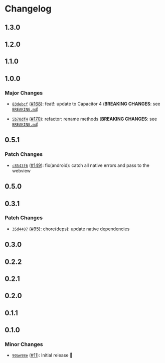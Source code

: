 # Changelog

## 1.3.0

## 1.2.0

## 1.1.0

## 1.0.0

### Major Changes

- [`83debcf`](https://github.com/capawesome-team/capacitor-firebase/commit/83debcf02500c6a9ecb363eb30b918ace7b416a5) ([#168](https://github.com/capawesome-team/capacitor-firebase/pull/168)): feat!: update to Capacitor 4 (**BREAKING CHANGES**: see [`BREAKING.md`](https://github.com/capawesome-team/capacitor-firebase#breaking-changes))

* [`5b70df4`](https://github.com/capawesome-team/capacitor-firebase/commit/5b70df4f919585c9ac051e2897527263d0afd846) ([#170](https://github.com/capawesome-team/capacitor-firebase/pull/170)): refactor: rename methods (**BREAKING CHANGES**: see [`BREAKING.md`](https://github.com/capawesome-team/capacitor-firebase/blob/main/packages/performance/BREAKING.md))

## 0.5.1

### Patch Changes

- [`c8543f6`](https://github.com/capawesome-team/capacitor-firebase/commit/c8543f6985983f9a96dc6d435429af20841c539b) ([#149](https://github.com/capawesome-team/capacitor-firebase/pull/149)): fix(android): catch all native errors and pass to the webview

## 0.5.0

## 0.3.1

### Patch Changes

- [`35d4407`](https://github.com/robingenz/capacitor-firebase/commit/35d44079258e5abdd7c631e2ca801b32544173d3) ([#95](https://github.com/robingenz/capacitor-firebase/pull/95)): chore(deps): update native dependencies

## 0.3.0

## 0.2.2

## 0.2.1

## 0.2.0

## 0.1.1

## 0.1.0

### Minor Changes

- [`90ae98e`](https://github.com/robingenz/capacitor-firebase/commit/90ae98ec219f9b2af4150602f0f2007fa4a9d5c0) ([#11](https://github.com/robingenz/capacitor-firebase/pull/11)): Initial release 🎉
